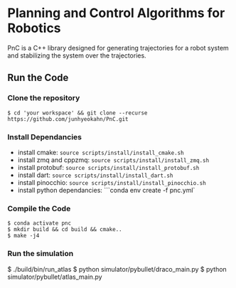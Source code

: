 # Planning and Control Algorithms for Robotics
PnC is a C++ library designed for generating trajectories for a robot system
and stabilizing the system over the trajectories.

## Run the Code

### Clone the repository
```
$ cd 'your workspace' && git clone --recurse https://github.com/junhyeokahn/PnC.git
```

### Install Dependancies
- install cmake: ```source scripts/install/install_cmake.sh```
- install zmq and cppzmq: ```source scripts/install/install_zmq.sh```
- install protobuf: ```source scripts/install/install_protobuf.sh```
- install dart: ```source scripts/install/install_dart.sh```
- install pinocchio: ```source scripts/install/install_pinocchio.sh```
- install python dependancies: ```conda env create -f pnc.yml`

### Compile the Code
```
$ conda activate pnc
$ mkdir build && cd build && cmake..
$ make -j4
```

### Run the simulation
$ ./build/bin/run_atlas
$ python simulator/pybullet/draco_main.py
$ python simulator/pybullet/atlas_main.py
